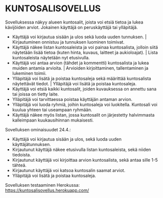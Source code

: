 # KUNTOSALISOVELLUS

Sovelluksessa näkyy alueen kuntosalit, joista voi etsiä tietoa ja lukea kävijöiden arviot. Jokainen käyttäjä on peruskäyttäjä tai ylläpitäjä.

- Käyttäjä voi kirjautua sisään ja ulos sekä luoda uuden tunnuksen. | Kirjautuminen onnistuu ja tunnuksen luominen toimivat.
- Käyttäjä näkee listan kuntosaleista ja voi painaa kuntosalista, jolloin siitä näytetään lisää tietoa (kuten hinta, kuvaus, laitteet ja aukioloajat). | Lista kuntosaleista näytetään nyt etusivulla.
- Käyttäjä voi antaa arvion (tähdet ja kommentti) kuntosalista ja lukea muiden antamia arvioita. | Arvioiden kirjoittaminen, tallentaminen ja lukeminen toimii.
- Ylläpitäjä voi lisätä ja poistaa kuntosaleja sekä määrittää kuntosalista näytettävät tiedot. | Ylläpitäjä voi lisätä ja poistaa kuntosaleja.
- Käyttäjä voi etsiä kaikki kuntosalit, joiden kuvauksessa on annettu sana tai joissa on tietty laite.
- Ylläpitäjä voi tarvittaessa poistaa käyttäjän antaman arvion.
- Ylläpitäjä voi luoda ryhmiä, joihin kuntosaleja voi luokitella. Kuntosali voi kuulua yhteen tai useampaan ryhmään.
- Käyttäjä näkee myös listan, jossa kuntosalit on järjestetty halvimmasta kalleimpaan kuukausihinnan mukaisesti.

Sovelluksen ominaisuudet 24.4.:
- Käyttäjä voi kirjautua sisään ja ulos, sekä luoda uuden käyttäjätunnuksen.
- Kirjautunut käyttäjä näkee etusivulla listan kuntosaleista, sekä niiden tiedoista.
- Kirjautunut käyttäjä voi kirjoittaa arvion kuntosalista, sekä antaa sille 1-5 tähteä.
- Kirjautunut käyttäjä voi katsoa kuntosalin saamat arviot.
- Ylläpitäjä voi lisätä ja poistaa kuntosaleja.

Sovelluksen testaaminen Herokussa:
https://kuntosalisovellus.herokuapp.com/
